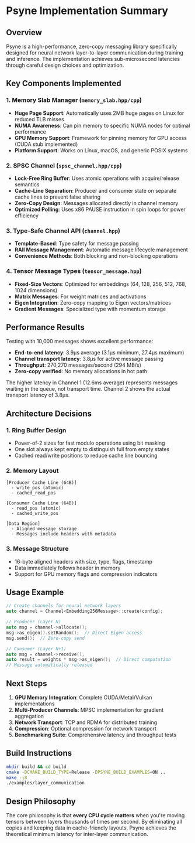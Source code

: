 # Psyne Implementation Summary

## Overview

Psyne is a high-performance, zero-copy messaging library specifically designed for neural network layer-to-layer communication during training and inference. The implementation achieves sub-microsecond latencies through careful design choices and optimization.

## Key Components Implemented

### 1. Memory Slab Manager (`memory_slab.hpp/cpp`)
- **Huge Page Support**: Automatically uses 2MB huge pages on Linux for reduced TLB misses
- **NUMA Awareness**: Can pin memory to specific NUMA nodes for optimal performance
- **GPU Memory Support**: Framework for pinning memory for GPU access (CUDA stub implemented)
- **Platform Support**: Works on Linux, macOS, and generic POSIX systems

### 2. SPSC Channel (`spsc_channel.hpp/cpp`)
- **Lock-Free Ring Buffer**: Uses atomic operations with acquire/release semantics
- **Cache-Line Separation**: Producer and consumer state on separate cache lines to prevent false sharing
- **Zero-Copy Design**: Messages allocated directly in channel memory
- **Optimized Polling**: Uses x86 PAUSE instruction in spin loops for power efficiency

### 3. Type-Safe Channel API (`channel.hpp`)
- **Template-Based**: Type safety for message passing
- **RAII Message Management**: Automatic message lifecycle management
- **Convenience Methods**: Both blocking and non-blocking operations

### 4. Tensor Message Types (`tensor_message.hpp`)
- **Fixed-Size Vectors**: Optimized for embeddings (64, 128, 256, 512, 768, 1024 dimensions)
- **Matrix Messages**: For weight matrices and activations
- **Eigen Integration**: Zero-copy mapping to Eigen vectors/matrices
- **Gradient Messages**: Specialized type with momentum storage

## Performance Results

Testing with 10,000 messages shows excellent performance:
- **End-to-end latency**: 3.9μs average (3.1μs minimum, 27.4μs maximum)
- **Channel transport latency**: 3.8μs for active message passing
- **Throughput**: 270,270 messages/second (294 MB/s)
- **Zero-copy verified**: No memory allocations in hot path

The higher latency in Channel 1 (12.6ms average) represents messages waiting in the queue, not transport time. Channel 2 shows the actual transport latency of 3.8μs.

## Architecture Decisions

### 1. Ring Buffer Design
- Power-of-2 sizes for fast modulo operations using bit masking
- One slot always kept empty to distinguish full from empty states
- Cached read/write positions to reduce cache line bouncing

### 2. Memory Layout
```
[Producer Cache Line (64B)]
  - write_pos (atomic)
  - cached_read_pos
  
[Consumer Cache Line (64B)]
  - read_pos (atomic)  
  - cached_write_pos

[Data Region]
  - Aligned message storage
  - Messages include headers with metadata
```

### 3. Message Structure
- 16-byte aligned headers with size, type, flags, timestamp
- Data immediately follows header in memory
- Support for GPU memory flags and compression indicators

## Usage Example

```cpp
// Create channels for neural network layers
auto channel = Channel<Embedding256Message>::create(config);

// Producer (Layer N)
auto msg = channel->allocate();
msg->as_eigen().setRandom();  // Direct Eigen access
msg.send();  // Zero-copy send

// Consumer (Layer N+1)
auto msg = channel->receive();
auto result = weights * msg->as_eigen();  // Direct computation
// Message automatically released
```

## Next Steps

1. **GPU Memory Integration**: Complete CUDA/Metal/Vulkan implementations
2. **Multi-Producer Channels**: MPSC implementation for gradient aggregation
3. **Network Transport**: TCP and RDMA for distributed training
4. **Compression**: Optional compression for network transport
5. **Benchmarking Suite**: Comprehensive latency and throughput tests

## Build Instructions

```bash
mkdir build && cd build
cmake -DCMAKE_BUILD_TYPE=Release -DPSYNE_BUILD_EXAMPLES=ON ..
make -j8
./examples/layer_communication
```

## Design Philosophy

The core philosophy is that **every CPU cycle matters** when you're moving tensors between layers thousands of times per second. By eliminating all copies and keeping data in cache-friendly layouts, Psyne achieves the theoretical minimum latency for inter-layer communication.